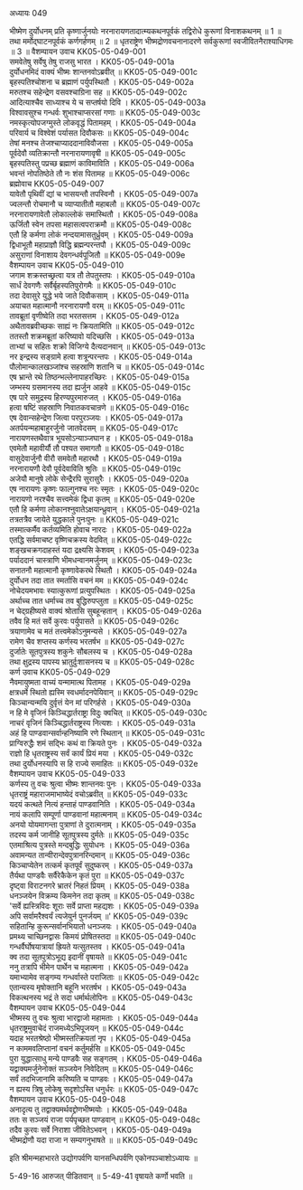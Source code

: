 अध्यायः 049

भीष्मेण दुर्योधनम् प्रति कृष्णार्जुनयोः नरनारायणतादात्म्यकथनपूर्वकं तद्विरोधे कुरूणां विनाशकथनम् ॥ 1 ॥ तथा मर्मोद्घाटनपूर्वकं कर्णगर्हणम् ॥ 2 ॥ धृतराष्ट्रेण भीष्मद्रोणवचनानादरणे सर्वकुरूणां स्वजीवितनैराश्याधिगमः ॥ 3 ॥
वैशम्पायन उवाच 	KK05-05-049-001  
समवेतेषु सर्वेषु तेषु राजसु भारत ।	KK05-05-049-001a  
दुर्योधनमिदं वाक्यं भीष्मः शान्तनवोऽब्रवीत् ॥	KK05-05-049-001c  
बृहस्पतिश्चोशना च ब्रह्माणं पर्युपस्थितौ ।	KK05-05-049-002a  
मरुतश्च सहेन्द्रेण वसवश्चाग्रिना सह ॥	KK05-05-049-002c  
आदित्याश्चैव साध्याश्च ये च सप्तर्षयो दिवि ।	KK05-05-049-003a  
विश्वावसुश्च गन्धर्वः शुभाश्चाप्सरसां गणाः ॥	KK05-05-049-003c  
नमस्कृत्योपजग्मुस्ते लोकवृद्धं पितामहम् ।	KK05-05-049-004a  
परिवार्य च विश्वेशं पर्यासत दिवौकसः ॥	KK05-05-049-004c  
तेषां मनश्च तेजश्चाप्याददानाविवौजसा ।	KK05-05-049-005a  
पूर्वदेवौ व्यतिक्रान्तौ नरनारायणावृषी ॥	KK05-05-049-005c  
बृहस्पतिस्तु पप्रच्छ ब्रह्माणं काविमाविति ।	KK05-05-049-006a  
भवन्तं नोपतिष्ठेते तौ नः शंस पितामह ॥	KK05-05-049-006c  
ब्रह्मोवाच 	KK05-05-049-007  
यावेतौ पृथिवीं द्यां च भासयन्तौ तपस्विनौ ।	KK05-05-049-007a  
ज्वलन्तौ रोचमानौ च व्याप्यातीतौ महाबलौ ॥	KK05-05-049-007c  
नरनारायणावेतौ लोकाल्लोकं समास्थितौ ।	KK05-05-049-008a  
ऊर्जितौ स्वेन तपसा महासत्वपराक्रमौ ॥	KK05-05-049-008c  
एतौ हि कर्मणा लोकं नन्दयामासतुर्ध्रुवम् ।	KK05-05-049-009a  
द्विधाभूतौ महाप्राज्ञौ विद्धि ब्रह्मन्परन्तपौ ।	KK05-05-049-009c  
असुराणां विनाशाय देवगन्धर्वपूजितौ ॥	KK05-05-049-009e  
वैशम्पायन उवाच 	KK05-05-049-010  
जगाम शक्रस्तच्छ्रत्वा यत्र तौ तेपतुस्तपः ।	KK05-05-049-010a  
सार्धं देवगणैः सर्वैर्बृहस्पतिपुरोगमैः ॥	KK05-05-049-010c  
तदा देवासुरे युद्धे भये जाते दिवौकसाम् ।	KK05-05-049-011a  
अयाचत महात्मानौ नरनारायणौ वरम् ॥	KK05-05-049-011c  
तावब्रूतां वृणीष्वेति तदा भरतसत्तम ।	KK05-05-049-012a  
अथैतावब्रवीच्छकः साह्यं नः क्रियतामिति ॥	KK05-05-049-012c  
ततस्तौ शक्रमब्रूतां करिष्यावो यदिच्छसि ।	KK05-05-049-013a  
ताभ्यां च सहितः शक्रो विजिग्ये दैत्यदानवान् ॥	KK05-05-049-013c  
नर इन्द्रस्य सङ्ग्रामे हत्वा शत्रून्परन्तपः ।	KK05-05-049-014a  
पौलोमान्कालखञ्जांश्च सहस्राणि शतानि च ॥	KK05-05-049-014c  
एष भ्रान्ते रथे तिष्ठन्भल्लेनापाहरच्छिरः ।	KK05-05-049-015a  
जम्भस्य ग्रसमानस्य तदा ह्यर्जुन आहवे ॥	KK05-05-049-015c  
एष पारे समुद्रस्य हिरण्यपुरमारुजत् ।	KK05-05-049-016a  
हत्वा षष्टिं सहस्राणि निवातकवचान्रणे ॥	KK05-05-049-016c  
एष देवान्सहेन्द्रेण जित्वा परपुरञ्जयः ।	KK05-05-049-017a  
अतर्पयन्महाबाहुरर्जुनो जातवेदसम् ॥	KK05-05-049-017c  
नारायणस्तथैवात्र भूयसोऽन्याञ्जघान ह ।	KK05-05-049-018a  
एवमेतौ महावीर्यौ तौ पश्यत समागतौ ॥	KK05-05-049-018c  
वासुदेवार्जुनौ वीरौ समवेतौ महारथौ ।	KK05-05-049-019a  
नरनारायणौ देवौ पूर्वदेवाविति श्रुतिः ॥	KK05-05-049-019c  
अजेयौ मानुषे लोके सेन्द्रैरपि सुरासुरैः ।	KK05-05-049-020a  
एष नारायणः कृष्णः फाल्गुनश्च नरः स्मृतः ।	KK05-05-049-020c  
नारायणो नरश्चैव सत्त्वमेकं द्विधा कृतम् ॥	KK05-05-049-020e  
एतौ हि कर्मणा लोकानश्नुवातेऽक्षयान्ध्रुवान् ।	KK05-05-049-021a  
तत्रतत्रैव जायेते युद्धकाले पुनःपुनः ॥	KK05-05-049-021c  
तस्मात्कर्मैव कर्तव्यमिति होवाच नारदः ।	KK05-05-049-022a  
एतद्धि सर्वमाचष्ट वृष्णिचक्रस्य वेदवित् ॥	KK05-05-049-022c  
शङ्खचक्रगदाहस्तं यदा द्रक्ष्यसि केशवम् ।	KK05-05-049-023a  
पर्याददानं चास्त्राणि भीमधन्वानमर्जुनम् ॥	KK05-05-049-023c  
सनातनौ महात्मानौ कृष्णावेकरथे स्थितौ ।	KK05-05-049-024a  
दुर्योधन तदा तात स्मर्तासि वचनं मम ॥	KK05-05-049-024c  
नोचेदयमभावः स्यात्कुरूणां प्रत्युपस्थितः ।	KK05-05-049-025a  
अर्थाच्च तात धर्माच्च तव बुद्धिरुपप्लुता ॥	KK05-05-049-025c  
न चेद्ग्रहीष्यसे वाक्यं श्रोतासि सुबहून्हतान् ।	KK05-05-049-026a  
तवैव हि मतं सर्वे कुरवः पर्युपासते ॥	KK05-05-049-026c  
त्रयाणामेव च मतं तत्त्वमेकोऽनुमन्यसे ।	KK05-05-049-027a  
रामेण चैव शप्तस्य कर्णस्य भरतर्षभ ॥	KK05-05-049-027c  
दुर्जातेः सूतपुत्रस्य शकुनेः सौबलस्य च ।	KK05-05-049-028a  
तथा क्षुद्रस्य पापस्य भ्रातुर्दुःशासनस्य च ॥	KK05-05-049-028c  
कर्ण उवाच 	KK05-05-049-029  
नैवमायुष्मता वाच्यं यन्मामात्थ पितामह ।	KK05-05-049-029a  
क्षत्रधर्मे स्थितो ह्यस्मि स्वधर्मादनपेयिवान् ॥	KK05-05-049-029c  
किञ्चान्यन्मयि दुर्वृत्तं येन मां परिगर्हसे ।	KK05-05-049-030a  
न हि मे वृजिनं किञ्चिद्धार्तराष्ट्रा विदुः क्वचित् ॥	KK05-05-049-030c  
नाचरं वृजिनं किञ्चिद्धार्तराष्ट्रस्य नित्यशः ।	KK05-05-049-031a  
अहं हि पाण्डवान्सर्वान्हनिष्यामि रणे स्थितान् ॥	KK05-05-049-031c  
प्राग्विरुद्धैः शमं सद्भिः कथं वा क्रियते पुनः ।	KK05-05-049-032a  
राज्ञो हि धृतराष्ट्रस्य सर्वं कार्यं प्रियं मया ।	KK05-05-049-032c  
तथा दुर्योधनस्यापि स हि राज्ये समाहितः ॥	KK05-05-049-032e  
वैशम्पायन उवाच 	KK05-05-049-033  
कर्णस्य तु वचः श्रुत्वा भीष्मः शान्तनवः पुनः ।	KK05-05-049-033a  
धृतराष्ट्रं महाराजमाभाष्येदं वचोऽब्रवीत् ॥	KK05-05-049-033c  
यदयं कत्थते नित्यं हन्ताहं पाण्डवानिति ।	KK05-05-049-034a  
नायं कलापि सम्पूर्णा पाण्डवानां महात्मनाम् ॥	KK05-05-049-034c  
अनयो योयमागन्ता पुत्राणां ते दुरात्मनाम् ।	KK05-05-049-035a  
तदस्य कर्म जानीहि सूतपुत्रस्य दुर्मतेः ॥	KK05-05-049-035c  
एतमाश्रित्य पुत्रस्ते मन्दबुद्धिः सुयोधनः ।	KK05-05-049-036a  
अवामन्यत तान्वीरान्देवपुत्रानरिन्दमान् ॥	KK05-05-049-036c  
किञ्चाप्येतेन तत्कर्म कृतपूर्वं सुदुष्करम् ।	KK05-05-049-037a  
तैर्यथा पाण्डवैः सर्वैरेकैकेन कृतं पुरा ॥	KK05-05-049-037c  
दृष्ट्वा विराटनगरे भ्रातरं निहतं प्रियम् ।	KK05-05-049-038a  
धनञ्जयेन विक्रम्य किमनेन तदा कृतम् ॥	KK05-05-049-038c  
\'सर्वे ह्यस्त्रिविदः शूराः सर्वे प्राप्ता महद्यशः ।	KK05-05-049-039a  
अपि सर्वामरैश्वर्यं त्यजेयुर्न पुनर्जयम् ॥\'	KK05-05-049-039c  
सहितान्हि कुरून्सर्वानभियातो धनञ्जयः ।	KK05-05-049-040a  
प्रमथ्य चाच्छिनद्वासः किमयं प्रोषितस्तदा ॥	KK05-05-049-040c  
गन्धर्वैर्घोषयात्रायां ह्रियते यत्सुतस्तव ।	KK05-05-049-041a  
क्व तदा सूतपुत्रोऽभूद्य इदानीं वृषायते ॥	KK05-05-049-041c  
ननु तत्रापि भीमेन पार्थेन च महात्मना ।	KK05-05-049-042a  
यमाभ्यामेव सङ्गम्य गन्धर्वास्ते पराजिताः ॥	KK05-05-049-042c  
एतान्यस्य मृषोक्तानि बहूनि भरतर्षभ ।	KK05-05-049-043a  
विकत्थनस्य भद्रं ते सदा धर्मार्थलोपिनः ॥	KK05-05-049-043c  
वैशम्पायन उवाच 	KK05-05-049-044  
भीष्मस्य तु वचः श्रुत्वा भारद्वाजो महामताः ।	KK05-05-049-044a  
धृतराष्ट्रमुवाचेदं राजमध्येऽभिपूजयन् ॥	KK05-05-049-044c  
यदाह भरतश्रेष्ठो भीष्मस्तत्क्रियतां नृप ।	KK05-05-049-045a  
न काममवलिप्तानां वचनं कर्तुमर्हसि ॥	KK05-05-049-045c  
पुरा युद्धात्साधु मन्ये पाण्डवैः सह सङ्गतम् ।	KK05-05-049-046a  
यद्वाक्यमर्जुनेनोक्तं सञ्जयेन निवेदितम् ॥	KK05-05-049-046c  
सर्वं तदभिजानामि करिष्यति च पाण्डवः ।	KK05-05-049-047a  
न ह्यस्य त्रिषु लोकेषु सदृशोऽस्ति धनुर्धरः ॥	KK05-05-049-047c  
वैशम्पायन उवाच 	KK05-05-049-048  
अनादृत्य तु तद्वाक्यमर्थवद्द्रोणभीष्मयोः ।	KK05-05-049-048a  
ततः स सञ्जयं राजा पर्यपृच्छत पाण्डवान् ॥	KK05-05-049-048c  
तदैव कुरवः सर्वे निराशा जीवितेऽभवन् ।	KK05-05-049-049a  
भीष्मद्रोणौ यदा राजा न सम्यगनुभाषते ॥ ॥	KK05-05-049-049c  

इति श्रीमन्महाभारते उद्योगपर्वणि यानसन्धिपर्वणि एकोनपञ्चाशोऽध्यायः ॥

5-49-16 आरुजत् पीडितवान् ॥ 5-49-41 वृषायते कर्णो भवति ॥
